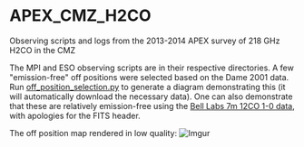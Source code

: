 APEX_CMZ_H2CO
=============

Observing scripts and logs from the 2013-2014 APEX survey of 218 GHz H2CO in
the CMZ 

The MPI and ESO observing scripts are in their respective directories.  A few
"emission-free" off positions were selected based on the Dame 2001 data.
Run [off_position_selection.py](off_position_selection.py) to generate a diagram
demonstrating this (it will automatically download the necessary data).  One
can also demonstrate that these are relatively emission-free using the [Bell
Labs 7m 12CO 1-0 data](http://files.figshare.com/1216354/GC_12CO_LVcube.fits),
with apologies for the FITS header.

The off position map rendered in low quality:
![Imgur](http://i.imgur.com/UzE4Rgp.png)
